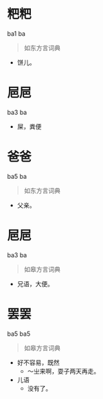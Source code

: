 # 粑粑
ba1 ba
> 如东方言词典
- 饼儿。

# 㞎㞎
ba3 ba
- 屎，粪便

# 爸爸
ba5 ba
> 如东方言词典
- 父亲。

# 㞎㞎
ba3 ba
> 如皋方言词典
- 兄语，大便。

# 罢罢
ba5 ba5
> 如皋方言词典
- 好不容易，既然
  - ～㞢来啊，耍子两天再走。
- 儿语
  - 没有了。
